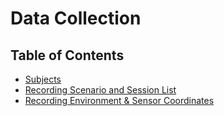 # Data Collection

## Table of Contents

- [Subjects](./subjects.md)
- [Recording Scenario and Session List](./sessions.md)
- [Recording Environment & Sensor Coordinates](./environment.md)
